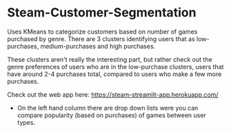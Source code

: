 # Steam-Customer-Segmentation
Uses KMeans to categorize customers based on number of games purchased by genre. There are 3 clusters identifying users that as low-purchases, medium-purchases and high purchases.

These clusters aren't really the interesting part, but rather check out the genre preferences of users who are in the low-purchase clusters, users that have around 2-4 purchases total, compared to users who make a few more purchases. 

Check out the web app here: https://steam-streamlit-app.herokuapp.com/
- On the left hand column there are drop down lists were you can compare popularity (based on purchases) of games between user types.